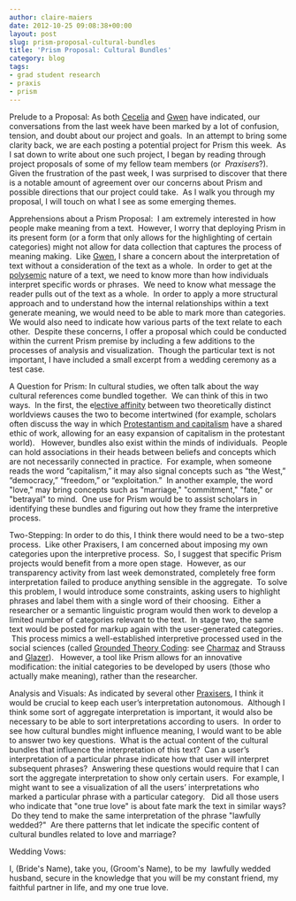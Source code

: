 ```yaml
---
author: claire-maiers
date: 2012-10-25 09:08:38+00:00
layout: post
slug: prism-proposal-cultural-bundles
title: 'Prism Proposal: Cultural Bundles'
category: blog
tags:
- grad student research
- praxis
- prism
---
```


Prelude to a Proposal: As both [Cecelia](https://scholarslab.org/praxis-program/digital-humanities-growing-pains/) and [Gwen](https://scholarslab.org/digital-humanities/a-project-for-prism/) have indicated, our conversations from the last week have been marked by a lot of confusion, tension, and doubt about our project and goals.  In an attempt to bring some clarity back, we are each posting a potential project for Prism this week.  As I sat down to write about one such project, I began by reading through project proposals of some of my fellow team members (or  _Praxisers_?).  Given the frustration of the past week, I was surprised to discover that there is a notable amount of agreement over our concerns about Prism and possible directions that our project could take.  As I walk you through my proposal, I will touch on what I see as some emerging themes.

Apprehensions about a Prism Proposal:  I am extremely interested in how people make meaning from a text.  However, I worry that deploying Prism in its present form (or a form that only allows for the highlighting of certain categories) might not allow for data collection that captures the process of meaning making.  Like [Gwen](https://scholarslab.org/digital-humanities/a-project-for-prism/), I share a concern about the interpretation of text without a consideration of the text as a whole.  In order to get at the [polysemic](http://en.wikipedia.org/wiki/Polysemy) nature of a text, we need to know more than how individuals interpret specific words or phrases.  We need to know what message the reader pulls out of the text as a whole.  In order to apply a more structural approach and to understand how the internal relationships within a text generate meaning, we would need to be able to mark more than categories.  We would also need to indicate how various parts of the text relate to each other.  Despite these concerns, I offer a proposal which could be conducted within the current Prism premise by including a few additions to the processes of analysis and visualization.  Though the particular text is not important, I have included a small excerpt from a wedding ceremony as a test case.

A Question for Prism: In cultural studies, we often talk about the way cultural references come bundled together.  We can think of this in two ways.  In the first, the e[lective affinity](http://www.sociologyencyclopedia.com/public/tocnode?id=g9781405124331_yr2011_chunk_g978140512433111_ss1-27) between two theoretically distinct worldviews causes the two to become intertwined (for example, scholars often discuss the way in which [Protestantism and capitalism](http://en.wikipedia.org/wiki/The_Protestant_Ethic_and_the_Spirit_of_Capitalism) have a shared ethic of work, allowing for an easy expansion of capitalism in the protestant world).   However, bundles also exist within the minds of individuals.  People can hold associations in their heads between beliefs and concepts which are not necessarily connected in practice.  For example, when someone reads the word “capitalism,” it may also signal concepts such as “the West,” “democracy,” “freedom,” or “exploitation.”  In another example, the word "love," may bring concepts such as "marriage," "commitment," "fate," or "betrayal" to mind.  One use for Prism would be to assist scholars in identifying these bundles and figuring out how they frame the interpretive process.

Two-Stepping: In order to do this, I think there would need to be a two-step process.  Like other Praxisers, I am concerned about imposing my own categories upon the interpretive process.  So, I suggest that specific Prism projects would benefit from a more open stage.  However, as our transparency activity from last week demonstrated, completely free form interpretation failed to produce anything sensible in the aggregate.  To solve this problem, I would introduce some constraints, asking users to highlight phrases and label them with a single word of their choosing.  Either a researcher or a semantic linguistic program would then work to develop a limited number of categories relevant to the text.  In stage two, the same text would be posted for markup again with the user-generated categories.  This process mimics a well-established interpretive processed used in the social sciences (called [Grounded Theory Coding](http://en.wikipedia.org/wiki/Grounded_theory#Strauss_.26_Corbin.27s_approach): see [Charmaz](http://books.google.com/books?id=v1qP1KbXz1AC&printsec=frontcover&dq=charmaz&hl=en&sa=X&ei=HgmIUKnIBebv0gHD3YDYBQ&ved=0CC8Q6AEwAA) and Strauss and [Glazer](http://books.google.com/books?id=rtiNK68Xt08C&printsec=frontcover&dq=strauss+and+glaser&hl=en&sa=X&ei=OAmIUJO2Lof40gH80ICABQ&ved=0CCwQ6AEwAA#v=onepage&q=strauss%20and%20glaser&f=false)).   However, a tool like Prism allows for an innovative modification: the initial categories to be developed by users (those who actually make meaning), rather than the researcher.

Analysis and Visuals: As indicated by several other [Praxisers](https://scholarslab.org/praxis-program/prism-proposal-against-anonymity/), I think it would be crucial to keep each user’s interpretation autonomous.  Although I think some sort of aggregate interpretation is important, it would also be necessary to be able to sort interpretations according to users.  In order to see how cultural bundles might influence meaning, I would want to be able to answer two key questions.  What is the actual content of the cultural bundles that influence the interpretation of this text?  Can a user’s interpretation of a particular phrase indicate how that user will interpret subsequent phrases?  Answering these questions would require that I can sort the aggregate interpretation to show only certain users.  For example, I might want to see a visualization of all the users’ interpretations who marked a particular phrase with a particular category.   Did all those users who indicate that "one true love" is about fate mark the text in similar ways?  Do they tend to make the same interpretation of the phrase "lawfully wedded?"  Are there patterns that let indicate the specific content of cultural bundles related to love and marriage?

Wedding Vows:

I, (Bride's Name), take you, (Groom's Name),
to be my  lawfully wedded husband,
secure in the knowledge that you will be
my constant friend,
my faithful partner in life,
and my one true love.
